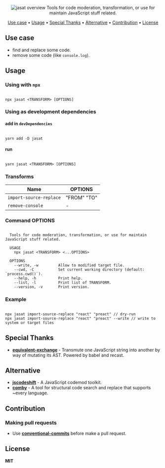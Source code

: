 <p align="center">
  <img alt="jasat overview" src="https://raw.githubusercontent.com/ri7nz/jasat/main/.github/docs/jasat.gif"/>
  <label>Tools for code moderation, transformation, or use for maintain JavaScript stuff related.</label>
</p>

<p align="center">
  <a href="#use-case">Use case</a> • 
  <a href="#Usage">Usage</a> • 
  <a href="#special-thanks">Special Thanks</a> • 
  <a href="#Alternative">Alternative</a> • 
  <a href="#Contribution">Contribution</a> • 
  <a href="#License">License</a>
</p>


## Use case

* find and replace some code.
* remove some code (like `console.log`).

## Usage

### Using with `npx`
```console

npx jasat <TRANSFORM> [OPTIONS]

```

### Using as development dependencies

#### add in `devDependencies`
```console

yarn add -D jasat

```

#### run

```console

yarn jasat <TRANSFORM> [OPTIONS]

```

### Transforms

| Name                    | OPTIONS     |
| ---                     | ---         |
| `import-source-replace` | "FROM" "TO" |
| `remove-console`        | -           |

### Command OPTIONS

```console

  Tools for code moderation, transformation, or use for maintain JavaScript stuff related.

  USAGE
    npx jasat <TRANSFORM> <...OPTIONS>

  OPTIONS
    --write, -w         Allow to modified target file.
    --cwd, -C           Set current working directory (default: `process.cwd()`).
    --help, -h          Print help.
    --list, -l          Print list of TRANSFORM.
    --version, -v       Print version.

```

### Example

```console

npx jasat import-source-replace "react" "preact" // dry-run
npx jasat import-source-replace "react" "preact" --write // write to system or target files

```

## Special Thanks

* [**equivalent-exchange**](https://github.com/suchipi/equivalent-exchange) - Transmute one JavaScript string into another by way of mutating its AST. Powered by babel and recast. 

## Alternative

* [**jscodeshift**](https://github.com/facebook/jscodeshift) - A JavaScript codemod toolkit.
* [**comby**](https://github.com/comby-tools/comby) - A tool for structural code search and replace that supports ~every language. 

## Contribution
### Making pull requests
* Use [**conventional-commits**](https://www.conventionalcommits.org/en/v1.0.0/) before make a pull request.

## License
**MIT**
